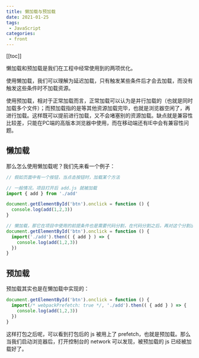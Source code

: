 ```yaml
---
title: 懒加载与预加载
date: 2021-01-25
tags:
 - JavaScript
categories:
 - front
---
```

[[toc]]

懒加载和预加载是我们在工程中经常使用到的两项优化。

使用懒加载，我们可以理解为延迟加载，只有触发某些条件后才会去加载，而没有触发这些条件时不加载资源。

使用预加载，相对于正常加载而言，正常加载可以认为是并行加载的（也就是同时加载多个文件）；而预加载指的是等其他资源加载完毕，也就是浏览器空闲了，再进行加载。这样既可以提前进行加载，又不会堵塞别的资源加载。缺点就是兼容性比较差，只能在PC端的高版本浏览器中使用，而在移动端还有IE中会有兼容性问题。

## 懒加载
那么怎么使用懒加载呢？我们先来看一个例子：
```js
// 假如页面中有一个按钮，当点击按钮时，加载某个方法

// 一般情况，项目打开后 add.js 就被加载
import { add } from './add'

document.getElementById('btn').onclick = function () {
  console.log(add(1,2,3))
}

// 懒加载，那它在项目中使用的前提条件也是需要代码分割，在代码分割之后，再对这个分割出来的模块进行懒加载
document.getElementById('btn').onclick = function () {
  import('./add').then(( { add } ) => {
    console.log(add(1,2,3))
  })
}
```

## 预加载
预加载其实也是在懒加载中实现的：
```js
document.getElementById('btn').onclick = function () {
  import(/* webpackPrefetch: true */, './add').then(( { add } ) => {
    console.log(add(1,2,3))
  })
}
```

这样打包之后呢，可以看到打包后的 js 被用上了 prefetch，也就是预加载。那么当我们启动浏览器后，打开控制台的 network 可以发现，被预加载的 js 已经被加载好了。
